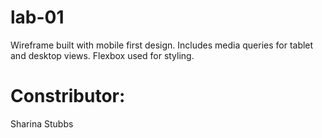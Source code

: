 # lab-01
Wireframe built with mobile first design. Includes media queries for tablet and desktop views. Flexbox used for styling. 

# Constributor:
Sharina Stubbs

